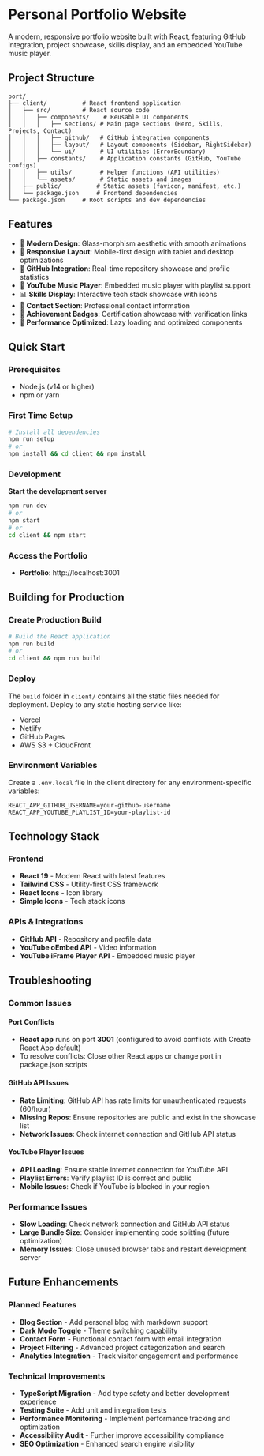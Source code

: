 # Personal Portfolio Website

A modern, responsive portfolio website built with React, featuring GitHub integration, project showcase, skills display, and an embedded YouTube music player.

## Project Structure

```
port/
├── client/          # React frontend application
│   ├── src/         # React source code
│   │   ├── components/    # Reusable UI components
│   │   │   ├── sections/ # Main page sections (Hero, Skills, Projects, Contact)
│   │   │   ├── github/   # GitHub integration components
│   │   │   ├── layout/   # Layout components (Sidebar, RightSidebar)
│   │   │   └── ui/       # UI utilities (ErrorBoundary)
│   │   ├── constants/    # Application constants (GitHub, YouTube configs)
│   │   ├── utils/        # Helper functions (API utilities)
│   │   └── assets/       # Static assets and images
│   ├── public/          # Static assets (favicon, manifest, etc.)
│   └── package.json     # Frontend dependencies
└── package.json     # Root scripts and dev dependencies
```

## Features

- 🎨 **Modern Design**: Glass-morphism aesthetic with smooth animations
- 📱 **Responsive Layout**: Mobile-first design with tablet and desktop optimizations
- 🐙 **GitHub Integration**: Real-time repository showcase and profile statistics
- 🎵 **YouTube Music Player**: Embedded music player with playlist support
- 📊 **Skills Display**: Interactive tech stack showcase with icons
- 📧 **Contact Section**: Professional contact information
- 🌟 **Achievement Badges**: Certification showcase with verification links
- 🎯 **Performance Optimized**: Lazy loading and optimized components

## Quick Start

### Prerequisites
- Node.js (v14 or higher)
- npm or yarn

### First Time Setup
```bash
# Install all dependencies
npm run setup
# or
npm install && cd client && npm install
```

### Development

**Start the development server**
```bash
npm run dev
# or
npm start
# or
cd client && npm start
```

### Access the Portfolio
- **Portfolio**: http://localhost:3001

## Building for Production

### Create Production Build
```bash
# Build the React application
npm run build
# or
cd client && npm run build
```

### Deploy
The `build` folder in `client/` contains all the static files needed for deployment. Deploy to any static hosting service like:
- Vercel
- Netlify
- GitHub Pages
- AWS S3 + CloudFront

### Environment Variables
Create a `.env.local` file in the client directory for any environment-specific variables:
```env
REACT_APP_GITHUB_USERNAME=your-github-username
REACT_APP_YOUTUBE_PLAYLIST_ID=your-playlist-id
```

## Technology Stack

### Frontend
- **React 19** - Modern React with latest features
- **Tailwind CSS** - Utility-first CSS framework
- **React Icons** - Icon library
- **Simple Icons** - Tech stack icons

### APIs & Integrations
- **GitHub API** - Repository and profile data
- **YouTube oEmbed API** - Video information
- **YouTube iFrame Player API** - Embedded music player

## Troubleshooting

### Common Issues

#### Port Conflicts
- **React app** runs on port **3001** (configured to avoid conflicts with Create React App default)
- To resolve conflicts: Close other React apps or change port in package.json scripts

#### GitHub API Issues
- **Rate Limiting**: GitHub API has rate limits for unauthenticated requests (60/hour)
- **Missing Repos**: Ensure repositories are public and exist in the showcase list
- **Network Issues**: Check internet connection and GitHub API status

#### YouTube Player Issues
- **API Loading**: Ensure stable internet connection for YouTube API
- **Playlist Errors**: Verify playlist ID is correct and public
- **Mobile Issues**: Check if YouTube is blocked in your region

### Performance Issues
- **Slow Loading**: Check network connection and GitHub API status
- **Large Bundle Size**: Consider implementing code splitting (future optimization)
- **Memory Issues**: Close unused browser tabs and restart development server

## Future Enhancements

### Planned Features
- **Blog Section** - Add personal blog with markdown support
- **Dark Mode Toggle** - Theme switching capability
- **Contact Form** - Functional contact form with email integration
- **Project Filtering** - Advanced project categorization and search
- **Analytics Integration** - Track visitor engagement and performance

### Technical Improvements
- **TypeScript Migration** - Add type safety and better development experience
- **Testing Suite** - Add unit and integration tests
- **Performance Monitoring** - Implement performance tracking and optimization
- **Accessibility Audit** - Further improve accessibility compliance
- **SEO Optimization** - Enhanced search engine visibility
